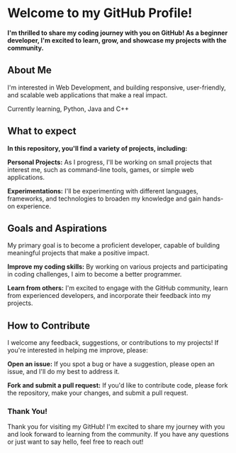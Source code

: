 # Welcome to my GitHub Profile!

**I'm thrilled to share my coding journey with you on GitHub! As a beginner developer, I'm excited to learn, grow, and showcase my projects with the community.**

## About Me

I'm interested in Web Development, and building responsive, user-friendly, and scalable web applications that make a real impact.

Currently learning, Python, Java and C++

## What to expect

**In this repository, you'll find a variety of projects, including:**

**Personal Projects:** As I progress, I'll be working on small projects that interest me, such as command-line tools, games, or simple web applications.

**Experimentations:** I'll be experimenting with different languages, frameworks, and technologies to broaden my knowledge and gain hands-on experience.

## Goals and Aspirations

My primary goal is to become a proficient developer, capable of building meaningful projects that make a positive impact.

**Improve my coding skills:** By working on various projects and participating in coding challenges, I aim to become a better programmer.

**Learn from others:** I'm excited to engage with the GitHub community, learn from experienced developers, and incorporate their feedback into my projects.

## How to Contribute

I welcome any feedback, suggestions, or contributions to my projects! If you're interested in helping me improve, please:

**Open an issue:** If you spot a bug or have a suggestion, please open an issue, and I'll do my best to address it.

**Fork and submit a pull request:** If you'd like to contribute code, please fork the repository, make your changes, and submit a pull request.

### Thank You!

Thank you for visiting my GitHub! I'm excited to share my journey with you and look forward to learning from the community. If you have any questions or just want to say hello, feel free to reach out!
